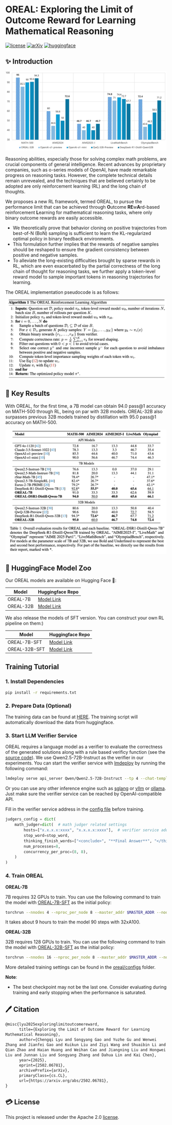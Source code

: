 # OREAL: Exploring the Limit of Outcome Reward for Learning Mathematical Reasoning


[![license](https://img.shields.io/github/license/InternLM/opencompass.svg)](./LICENSE)
[![arXiv](https://img.shields.io/badge/arXiv-2502.06781-b31b1b.svg)](https://arxiv.org/abs/2502.06781)
[![huggingface](https://img.shields.io/badge/%F0%9F%A4%97%20Hugging%20Face-OREAL-ffc107?color=ffc107&logoColor=white)](https://huggingface.co/internlm/OREAL-32B)


## ✨ Introduction

![main_fig](./figures/main_fig.jpg)

Reasoning abilities, especially those for solving complex math problems, are crucial components of general intelligence.
Recent advances by proprietary companies, such as o-series models of OpenAI, have made remarkable progress on reasoning tasks. However, the complete technical details remain unrevealed, and the techniques that are believed certainly to be adopted are only reinforcement learning (RL) and the long chain of thoughts.

We proposes a new RL framework, termed OREAL, to pursue the performance limit that can be achieved through **O**utcome **RE**w**A**rd-based reinforcement **L**earning for mathematical reasoning tasks, where only binary outcome rewards are easily accessible.

+ We theoretically prove that behavior cloning on positive trajectories from best-of-N (BoN) sampling is sufficient to learn the KL-regularized optimal policy in binary feedback environments.
+ This formulation further implies that the rewards of negative samples should be reshaped to ensure the gradient consistency between positive and negative samples.
+ To alleviate the long-existing difficulties brought by sparse rewards in RL, which are even exacerbated by the partial correctness of the long chain of thought for reasoning tasks, we further apply a token-level reward model to sample important tokens in reasoning trajectories for learning.

The OREAL implementation pseudocode is as follows:

![algo](./figures/algo.png)


## 📃 Key Results

With OREAL, for the first time, a 7B model can obtain 94.0 pass@1 accuracy on MATH-500 through RL, being on par with 32B models. OREAL-32B also surpasses previous 32B models trained by distillation with 95.0 pass@1 accuracy on MATH-500.

![main_table](./figures/main_table.png)

## 🤗 HuggingFace Model Zoo

Our OREAL models are available on Hugging Face 🤗:

| Model    | Huggingface Repo |
|----------|------------------|
| OREAL-7B  | [Model Link](https://huggingface.co/internlm/OREAL-7B)  |
| OREAL-32B  | [Model Link](https://huggingface.co/internlm/OREAL-32B)  |

We also release the models of SFT version. You can construct your own RL pipeline on them:)

| Model    | Huggingface Repo |
|----------|------------------|
| OREAL-7B-SFT  | [Model Link](https://huggingface.co/internlm/OREAL-7B-SFT)  |
| OREAL-32B-SFT  | [Model Link](https://huggingface.co/internlm/OREAL-32B-SFT)  |


## Training Tutorial

### 1. Install Dependencies

```bash
pip install -r requirements.txt
```

### 2. Prepare Data (Optional)

The training data can be found at [HERE](https://huggingface.co/datasets/internlm/OREAL-RL-Prompts). The training script will automatically download the data from huggingface.

### 3. Start LLM Verifier Service

OREAL requires a language model as a verifier to evaluate the correctness of the generated solutions along with a rule based verificy function (see the [source code](oreal/judgers/math_judger.py)). We use Qwen2.5-72B-Instruct as the verifier in our experiments. You can start the verifier service with [lmdeploy](https://github.com/InternLM/lmdeploy) by running the following command:

```bash
lmdeploy serve api_server Qwen/Qwen2.5-72B-Instruct --tp 4 --chat-template qwen --log-level INFO --server-port 10003
```

Or you can use any other inference engine such as [sglang](https://github.com/sgl-project/sglang) or [vllm](https://github.com/vllm-project/vllm) or [ollama](https://ollama.com/). Just make sure the verifier service can be reached by OpenAI-compatible API.

Fill in the verifier service address in the [config file](./oreal/configs) before training.

```python
judgers_config = dict(
    math_judger=dict(  # math judger related settings
        hosts=["x.x.x.x:xxxx", "x.x.x.x:xxxx"],  # verifier service addresses
        stop_word=stop_word,
        thinking_finish_words=["<conclude>", "**Final Answer**", "</think>"],
        num_processes=8,
        concurrency_per_proc=(8, 8),
    )
)
```

### 4. Train OREAL

**OREAL-7B**

7B requires 32 GPUs to train. You can use the following command to train the model with [OREAL-7B-SFT](https://huggingface.co/internlm/OREAL-7B-SFT) as the initial policy:

```bash
torchrun --nnodes 4 --nproc_per_node 8 --master_addr $MASTER_ADDR --node_rank $RANK --master_port $MASTER_PORT train_oreal.py oreal/configs/oreal_w_tokenrm_OREAL-7B-SFT_seqlen16k.py --total_steps 90 --work_dir ./work_dir/oreal_w_tokenrm_OREAL-7B-SFT_seqlen16k
```

It takes about 9 hours to train the model 90 steps with 32xA100.

**OREAL-32B**

32B requires 128 GPUs to train. You can use the following command to train the model with [OREAL-32B-SFT](https://huggingface.co/internlm/OREAL-32B-SFT) as the initial policy:

```bash
torchrun --nnodes 16 --nproc_per_node 8 --master_addr $MASTER_ADDR --node_rank $RANK --master_port $MASTER_PORT train_oreal.py oreal/configs/oreal_w_tokenrm_OREAL-32B-SFT_seqlen16k.py --total_steps 90 --work_dir ./work_dir/oreal_w_tokenrm_OREAL-32B-SFT_seqlen16k
```

More detailed training settings can be found in the [oreal/configs](./oreal/configs) folder.

**Note**:

+ The best checkpoint may not be the last one. Consider evaluating during training and early stopping when the performance is saturated.


## 🖊️ Citation

```
@misc{lyu2025exploringlimitoutcomereward,
      title={Exploring the Limit of Outcome Reward for Learning Mathematical Reasoning},
      author={Chengqi Lyu and Songyang Gao and Yuzhe Gu and Wenwei Zhang and Jianfei Gao and Kuikun Liu and Ziyi Wang and Shuaibin Li and Qian Zhao and Haian Huang and Weihan Cao and Jiangning Liu and Hongwei Liu and Junnan Liu and Songyang Zhang and Dahua Lin and Kai Chen},
      year={2025},
      eprint={2502.06781},
      archivePrefix={arXiv},
      primaryClass={cs.CL},
      url={https://arxiv.org/abs/2502.06781},
}
```

## 💳 License

This project is released under the Apache 2.0 [license](./LICENSE).
